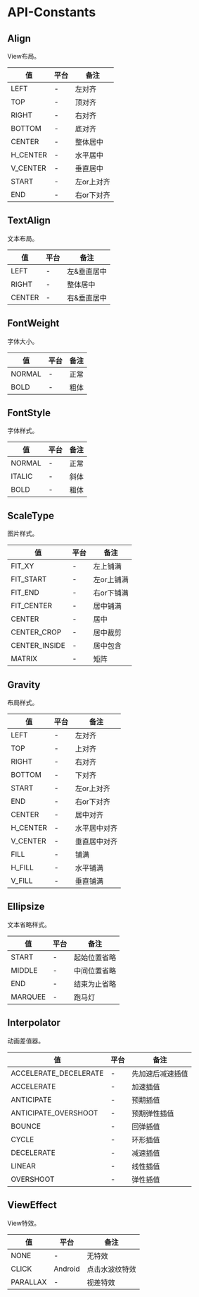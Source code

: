 # API-Constants

## Align
<aside class="notice" id="align">
View布局。
</aside>

|值|平台|备注|
|----|----|----|
|LEFT|-|左对齐|
|TOP|-|顶对齐|
|RIGHT|-|右对齐|
|BOTTOM|-|底对齐|
|CENTER|-|整体居中|
|H_CENTER|-|水平居中|
|V_CENTER|-|垂直居中|
|START|-|左or上对齐|
|END|-|右or下对齐|


## TextAlign
<aside class="notice" id="text_align">
文本布局。
</aside>

|值|平台|备注|
|----|----|----|
|LEFT|-|左&垂直居中|
|RIGHT|-|整体居中|
|CENTER|-|右&垂直居中|

## FontWeight

<aside class="notice" id="font_weight">
字体大小。
</aside>

|值|平台|备注|
|----|----|----|
|NORMAL|-|正常|
|BOLD|-|粗体|

## FontStyle

<aside class="notice" id="font_style">
字体样式。
</aside>

|值|平台|备注|
|----|----|----|
|NORMAL|-|正常|
|ITALIC|-|斜体|
|BOLD|-|粗体|

## ScaleType

<aside class="notice" id="scale_type">
图片样式。
</aside>

|值|平台|备注|
|----|----|----|
|FIT_XY|-|左上铺满|
|FIT_START|-|左or上铺满|
|FIT_END|-|右or下铺满|
|FIT_CENTER|-|居中铺满|
|CENTER|-|居中|
|CENTER_CROP|-|居中裁剪|
|CENTER_INSIDE|-|居中包含|
|MATRIX|-|矩阵|

## Gravity
<aside class="notice" id="gravity">
布局样式。
</aside>

|值|平台|备注|
|----|----|----|
|LEFT|-|左对齐|
|TOP|-|上对齐|
|RIGHT|-|右对齐|
|BOTTOM|-|下对齐|
|START|-|左or上对齐|
|END|-|右or下对齐|
|CENTER|-|居中对齐|
|H_CENTER|-|水平居中对齐|
|V_CENTER|-|垂直居中对齐|
|FILL|-|铺满|
|H_FILL|-|水平铺满|
|V_FILL|-|垂直铺满|

## Ellipsize

<aside class="notice" id="ellipsize">
文本省略样式。
</aside>

|值|平台|备注|
|----|----|----|
|START|-|起始位置省略|
|MIDDLE|-|中间位置省略|
|END|-|结束为止省略|
|MARQUEE|-|跑马灯|


## Interpolator
<aside class="notice" id="interpolator">
动画差值器。
</aside>

|值|平台|备注|
|----|----|----|
|ACCELERATE_DECELERATE|-|先加速后减速插值|
|ACCELERATE|-|加速插值|
|ANTICIPATE|-|预期插值|
|ANTICIPATE_OVERSHOOT|-|预期弹性插值|
|BOUNCE|-|回弹插值|
|CYCLE|-|环形插值|
|DECELERATE|-|减速插值|
|LINEAR|-|线性插值|
|OVERSHOOT|-|弹性插值|

## ViewEffect
<aside class="notice" id="view_effect">
View特效。
</aside>

|值|平台|备注|
|----|----|----|
|NONE|-|无特效|
|CLICK|Android|点击水波纹特效|
|PARALLAX|-|视差特效|
